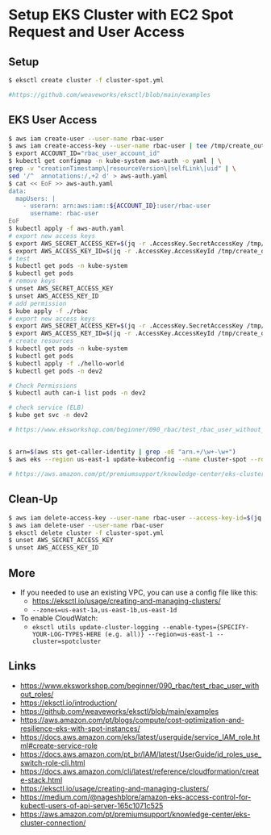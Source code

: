 
# Setup EKS Cluster with EC2 Spot Request and User Access

## Setup
```bash
$ eksctl create cluster -f cluster-spot.yml

#https://github.com/weaveworks/eksctl/blob/main/examples
```
## EKS User Access

```bash
$ aws iam create-user --user-name rbac-user
$ aws iam create-access-key --user-name rbac-user | tee /tmp/create_output.json
$ export ACCOUNT_ID="rbac_user_account_id"
$ kubectl get configmap -n kube-system aws-auth -o yaml | \
grep -v "creationTimestamp\|resourceVersion\|selfLink\|uid" | \
sed '/^  annotations:/,+2 d' > aws-auth.yaml
$ cat << EoF >> aws-auth.yaml
data:
  mapUsers: |
    - userarn: arn:aws:iam::${ACCOUNT_ID}:user/rbac-user
      username: rbac-user
EoF
$ kubectl apply -f aws-auth.yaml
# export new access keys
$ export AWS_SECRET_ACCESS_KEY=$(jq -r .AccessKey.SecretAccessKey /tmp/create_output.json)
$ export AWS_ACCESS_KEY_ID=$(jq -r .AccessKey.AccessKeyId /tmp/create_output.json)
# test
$ kubectl get pods -n kube-system
$ kubectl get pods
# remove keys
$ unset AWS_SECRET_ACCESS_KEY
$ unset AWS_ACCESS_KEY_ID
# add permission
$ kube apply -f ./rbac
# export new access keys
$ export AWS_SECRET_ACCESS_KEY=$(jq -r .AccessKey.SecretAccessKey /tmp/create_output.json)
$ export AWS_ACCESS_KEY_ID=$(jq -r .AccessKey.AccessKeyId /tmp/create_output.json)
# create resources
$ kubectl get pods -n kube-system
$ kubectl get pods
$ kubectl apply -f ./hello-world
$ kubectl get pods -n dev2

# Check Permissions
$ kubectl auth can-i list pods -n dev2

# check service (ELB)
$ kube get svc -n dev2

# https://www.eksworkshop.com/beginner/090_rbac/test_rbac_user_without_roles/
```

## 
```bash
$ arn=$(aws sts get-caller-identity | grep -oE "arn.+/\w+-\w+")
$ aws eks --region us-east-1 update-kubeconfig --name cluster-spot --role-arn ${arn}

# https://aws.amazon.com/pt/premiumsupport/knowledge-center/eks-cluster-connection/
```


## Clean-Up
```bash
$ aws iam delete-access-key --user-name rbac-user --access-key-id=$(jq -r .AccessKey.AccessKeyId /tmp/create_output.json)
$ aws iam delete-user --user-name rbac-user
$ eksctl delete cluster -f cluster-spot.yml
$ unset AWS_SECRET_ACCESS_KEY
$ unset AWS_ACCESS_KEY_ID
```

## More
- If you needed to use an existing VPC, you can use a config file like this:
  - https://eksctl.io/usage/creating-and-managing-clusters/
  - `--zones=us-east-1a,us-east-1b,us-east-1d`
- To enable CloudWatch:
  - `eksctl utils update-cluster-logging --enable-types={SPECIFY-YOUR-LOG-TYPES-HERE (e.g. all)} --region=us-east-1 --cluster=spotcluster`


## Links
- https://www.eksworkshop.com/beginner/090_rbac/test_rbac_user_without_roles/
- https://eksctl.io/introduction/
- https://github.com/weaveworks/eksctl/blob/main/examples
- https://aws.amazon.com/pt/blogs/compute/cost-optimization-and-resilience-eks-with-spot-instances/
- https://docs.aws.amazon.com/eks/latest/userguide/service_IAM_role.html#create-service-role
- https://docs.aws.amazon.com/pt_br/IAM/latest/UserGuide/id_roles_use_switch-role-cli.html
- https://docs.aws.amazon.com/cli/latest/reference/cloudformation/create-stack.html
- https://eksctl.io/usage/creating-and-managing-clusters/
- https://medium.com/@nageshblore/amazon-eks-access-control-for-kubectl-users-of-api-server-165c1071c525
- https://aws.amazon.com/pt/premiumsupport/knowledge-center/eks-cluster-connection/